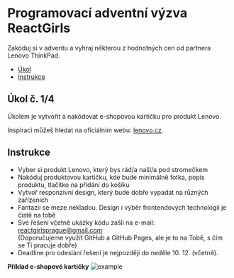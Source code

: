 # Programovací adventní výzva ReactGirls

Zakóduj si v adventu a vyhraj některou z hodnotných cen od partnera Lenovo ThinkPad.

- [Úkol](#ukol)
- [Instrukce](#instrukce)


## Úkol č. 1/4
Úkolem je vytvořit a nakódovat e-shopovou kartičku pro produkt Lenovo.

Inspiraci můžeš hledat na oficiálním webu: [lenovo.cz](http://lenovo.cz/).

## Instrukce
* Vyber si produkt Lenovo, který bys rád/a našl/a pod stromečkem
* Nakóduj produktovou kartičku, kde bude minimálně fotka, popis produktu, tlačítko na přidání do košíku
* Vytvoř responzivní design, který bude dobře vypadat na různých zařízeních
* Fantazii se meze nekladou. Design i výběr frontendových technologií je čistě na tobě
* Své řešení včetně ukázky kódu zašli na e-mail: [reactgirlsprague@gmail.com](mailto:reactgirlsprague@gmail.com)  
    (Doporučujeme využít GitHub a GitHub Pages, ale je to na Tobě, s čím se Ti pracuje dobře)
* Deadline pro odeslání řešení je nejpozději do neděle 10. 12. (včetně).

**Příklad e-shopové kartičky**
![example](https://webartdevelopers.com/blog/wp-content/uploads/2019/02/E-commerce-Product-Delicious-Apples-HTML-CSS-768x432.png)